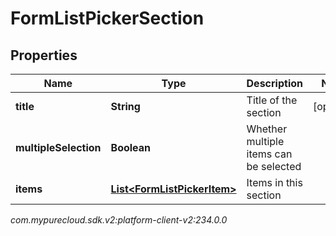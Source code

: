 # FormListPickerSection


## Properties

| Name | Type | Description | Notes |
| ------------ | ------------- | ------------- | ------------- |
| **title** | **String** | Title of the section |  [optional] |
| **multipleSelection** | **Boolean** | Whether multiple items can be selected |  |
| **items** | [**List&lt;FormListPickerItem&gt;**](FormListPickerItem) | Items in this section |  |




_com.mypurecloud.sdk.v2:platform-client-v2:234.0.0_
